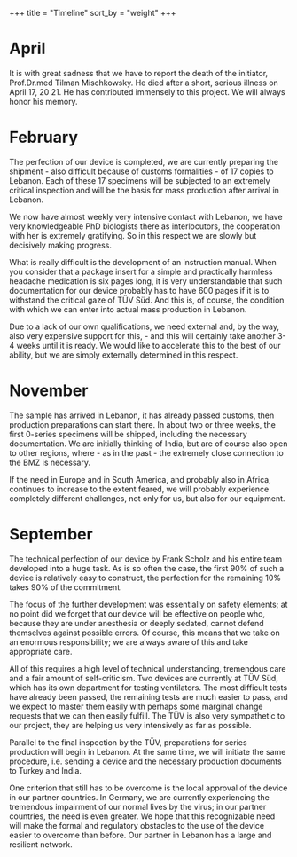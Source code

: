 +++
title = "Timeline"
sort_by = "weight"
+++

# April


It is with great sadness that we have to report the death of the initiator, Prof.Dr.med Tilman Mischkowsky. He died after a short, serious illness on April 17, 20 21. He has contributed immensely to this project. We will always honor his memory.


# February

The perfection of our device is completed, we are currently preparing the shipment - also difficult because of customs formalities - of 17 copies to Lebanon. Each of these 17 specimens will be subjected to an extremely critical inspection and will be the basis for mass production after arrival in Lebanon.

We now have almost weekly very intensive contact with Lebanon, we have very knowledgeable PhD biologists there as interlocutors, the cooperation with her is extremely gratifying. So in this respect we are slowly but decisively making progress.

What is really difficult is the development of an instruction manual. When you consider that a package insert for a simple and practically harmless headache medication is six pages long, it is very understandable that such documentation for our device probably has to have 600 pages if it is to withstand the critical gaze of TÜV Süd. And this is, of course, the condition with which we can enter into actual mass production in Lebanon.

Due to a lack of our own qualifications, we need external and, by the way, also very expensive support for this, - and this will certainly take another 3-4 weeks until it is ready. We would like to accelerate this to the best of our ability, but we are simply externally determined in this respect.


# November 
The sample has arrived in Lebanon, it has already passed customs, then production preparations can start there.  In about two or three weeks, the first 0-series specimens will be shipped, including the necessary documentation. We are initially thinking of India, but are of course also open to other regions, where - as in the past - the extremely close connection to the BMZ is necessary.

If the need in Europe and in South America, and probably also in Africa, continues to increase to the extent feared, we will probably experience completely different challenges, not only for us, but also for our equipment.


# September
The technical perfection of our device by Frank Scholz and his entire team developed into a huge task. As is so often the case, the first 90% of such a device is relatively easy to construct, the perfection for the remaining 10% takes 90% of the commitment.

The focus of the further development was essentially on safety elements; at no point did we forget that our device will be effective on people who, because they are under anesthesia or deeply sedated, cannot defend themselves against possible errors. Of course, this means that we take on an enormous responsibility; we are always aware of this and take appropriate care.

All of this requires a high level of technical understanding, tremendous care and a fair amount of self-criticism. Two devices are currently at TÜV Süd, which has its own department for testing ventilators. The most difficult tests have already been passed, the remaining tests are much easier to pass, and we expect to master them easily with perhaps some marginal change requests that we can then easily fulfill. The TÜV is also very sympathetic to our project, they are helping us very intensively as far as possible.

Parallel to the final inspection by the TÜV, preparations for series production will begin in Lebanon. At the same time, we will initiate the same procedure, i.e. sending a device and the necessary production documents to Turkey and India.

One criterion that still has to be overcome is the local approval of the device in our partner countries. In Germany, we are currently experiencing the tremendous impairment of our normal lives by the virus; in our partner countries, the need is even greater. We hope that this recognizable need will make the formal and regulatory obstacles to the use of the device easier to overcome than before. Our partner in Lebanon has a large and resilient network.
